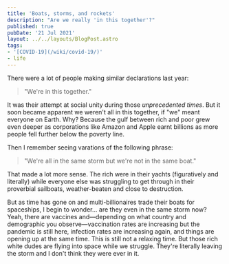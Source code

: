 ```yaml
---
title: 'Boats, storms, and rockets'
description: "Are we really 'in this together'?"
published: true
pubDate: '21 Jul 2021'
layout: ../../layouts/BlogPost.astro
tags:
- '[COVID-19](/wiki/covid-19/)'
- life
---
```


There were a lot of people making similar declarations last year:

> "We're in this together."

It was their attempt at social unity during those _unprecedented times_. But it soon became apparent we weren't all in this together, if "we" meant everyone on Earth. Why? Because the gulf between rich and poor grew even deeper as corporations like Amazon and Apple earnt billions as more people fell further below the poverty line.

Then I remember seeing varations of the following phrase:

> "We're all in the same storm but we're not in the same boat."

That made a lot more sense. The rich were in their yachts (figuratively and literally) while everyone else was struggling to get through in their proverbial sailboats, weather-beaten and close to destruction.

But as time has gone on and multi-billionaires trade their boats for spaceships, I begin to wonder... are they even in the same storm now? Yeah, there are vaccines and&mdash;depending on what country and demographic you observe&mdash;vaccination rates are increasing but the pandemic is still here, infection rates are increasing again, and things are opening up at the same time. This is still not a relaxing time. But those rich white dudes are flying into space while we struggle. They're literally leaving the storm and I don't think they were ever in it.